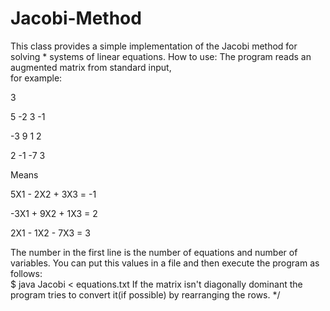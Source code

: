 # Jacobi-Method
This class provides a simple implementation of the Jacobi method for solving  * systems of linear equations.
How to use:   The program reads an augmented matrix from standard input,   
for example:  

3    

 5  -2   3  -1
 
-3   9   1   2 

 2  -1  -7   3   

Means

 5X1 - 2X2 + 3X3 = -1
 
-3X1 + 9X2 + 1X3 =  2

 2X1 - 1X2 - 7X3 =  3



The number in the first line is the number of equations and number of variables. You can put this values in a file   and then execute the program as follows:    
$ java Jacobi &lt; equations.txt   If the matrix isn't diagonally dominant the program tries   to convert it(if possible) by rearranging the rows. */
